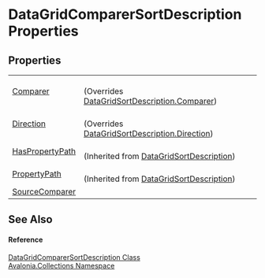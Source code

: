 # DataGridComparerSortDescription Properties




## Properties
<table>
<tr>
<td><a href="P_Avalonia_Collections_DataGridComparerSortDescription_Comparer">Comparer</a></td>
<td><br />(Overrides <a href="P_Avalonia_Collections_DataGridSortDescription_Comparer">DataGridSortDescription.Comparer</a>)</td>
</tr>
<tr>
<td><a href="P_Avalonia_Collections_DataGridComparerSortDescription_Direction">Direction</a></td>
<td><br />(Overrides <a href="P_Avalonia_Collections_DataGridSortDescription_Direction">DataGridSortDescription.Direction</a>)</td>
</tr>
<tr>
<td><a href="P_Avalonia_Collections_DataGridSortDescription_HasPropertyPath">HasPropertyPath</a></td>
<td><br />(Inherited from <a href="T_Avalonia_Collections_DataGridSortDescription">DataGridSortDescription</a>)</td>
</tr>
<tr>
<td><a href="P_Avalonia_Collections_DataGridSortDescription_PropertyPath">PropertyPath</a></td>
<td><br />(Inherited from <a href="T_Avalonia_Collections_DataGridSortDescription">DataGridSortDescription</a>)</td>
</tr>
<tr>
<td><a href="P_Avalonia_Collections_DataGridComparerSortDescription_SourceComparer">SourceComparer</a></td>
<td> </td>
</tr>
</table>

## See Also


#### Reference
<a href="T_Avalonia_Collections_DataGridComparerSortDescription">DataGridComparerSortDescription Class</a>  
<a href="N_Avalonia_Collections">Avalonia.Collections Namespace</a>  


